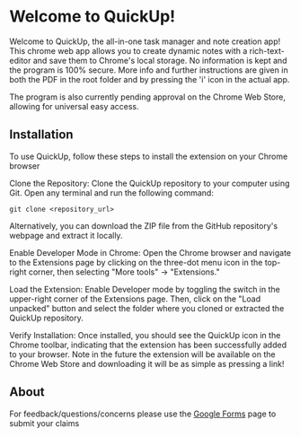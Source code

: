 # Welcome to QuickUp!

Welcome to QuickUp, the all-in-one task manager and note creation app! This chrome web app allows you to create dynamic notes with a rich-text-editor and save them to Chrome's local storage. No information is kept and the program is 100% secure. More info and further instructions are given in both the PDF in the root folder and by pressing the 'i' icon in the actual app.

The program is also currently pending approval on the Chrome Web Store, allowing for universal easy access.


## Installation

To use QuickUp, follow these steps to install the extension on your Chrome browser

Clone the Repository: Clone the QuickUp repository to your computer using Git. Open any terminal and run the following command:

```
git clone <repository_url>
```

Alternatively, you can download the ZIP file from the GitHub repository's webpage and extract it locally.

Enable Developer Mode in Chrome: Open the Chrome browser and navigate to the Extensions page by clicking on the three-dot menu icon in the top-right corner, then selecting "More tools" -> "Extensions."

Load the Extension: Enable Developer mode by toggling the switch in the upper-right corner of the Extensions page. Then, click on the "Load unpacked" button and select the folder where you cloned or extracted the QuickUp repository.

Verify Installation: Once installed, you should see the QuickUp icon in the Chrome toolbar, indicating that the extension has been successfully added to your browser. Note in the future the extension will be available on the Chrome Web Store and downloading it will be as simple as pressing a link!

## About

For feedback/questions/concerns please use the [Google Forms](https://forms.gle/vjmauWAqybCuSLW7A) page to submit your claims
